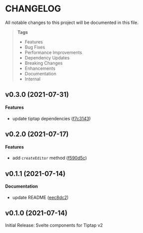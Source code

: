 # CHANGELOG

All notable changes to this project will be documented in this file.

> **Tags**
>
> - Features
> - Bug Fixes
> - Performance Improvements
> - Dependency Updates
> - Breaking Changes
> - Enhancements
> - Documentation
> - Internal

## v0.3.0 (2021-07-31)

#### Features

- update tiptap dependencies ([f7c3143](https://github.com/sibiraj-s/svelte-tiptap/commit/f7c3143))

## v0.2.0 (2021-07-17)

#### Features

- add `createEditor` method ([f590d5c](https://github.com/sibiraj-s/svelte-tiptap/commit/f590d5c))

## v0.1.1 (2021-07-14)

#### Documentation

- update README ([eec8dc2](https://github.com/sibiraj-s/svelte-tiptap/commit/eec8dc2))

## v0.1.0 (2021-07-14)

Initial Release: Svelte components for Tiptap v2
